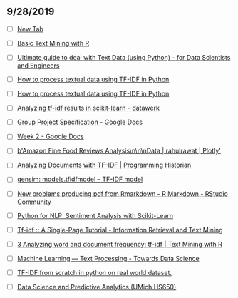 ## 9/28/2019

- [ ] [New Tab](chrome://newtab/)

- [ ] [Basic Text Mining with R](https://rstudio-pubs-static.s3.amazonaws.com/132792_864e3813b0ec47cb95c7e1e2e2ad83e7.html)

- [ ] [Ultimate guide to deal with Text Data (using Python) - for Data Scientists and Engineers](https://www.analyticsvidhya.com/blog/2018/02/the-different-methods-deal-text-data-predictive-python/)

- [ ] [How to process textual data using TF-IDF in Python](https://www.freecodecamp.org/news/how-to-process-textual-data-using-tf-idf-in-python-cd2bbc0a94a3/)

- [ ] [How to process textual data using TF-IDF in Python](https://www.freecodecamp.org/news/how-to-process-textual-data-using-tf-idf-in-python-cd2bbc0a94a3/)

- [ ] [Analyzing tf-idf results in scikit-learn - datawerk](https://buhrmann.github.io/tfidf-analysis.html)

- [ ] [Group Project Specification - Google Docs](https://docs.google.com/document/d/1DjjenLYV3PQRoEOgR0odReVZhXopuiz9B8MzqiJQVXE/edit#)

- [ ] [Week 2 - Google Docs](https://docs.google.com/document/d/14QHSGvdtn7vYazgOSrCTaPhEEn0p7PWYoPTCBnbqr0I/edit)

- [ ] [b'Amazon Fine Food Reviews Analysis\n\n\nData | rahulrawat | Plotly'](https://plot.ly/~rahulrawat/0.embed)

- [ ] [Analyzing Documents with TF-IDF | Programming Historian](https://programminghistorian.org/en/lessons/analyzing-documents-with-tfidf)

- [ ] [gensim: models.tfidfmodel – TF-IDF model](https://radimrehurek.com/gensim/models/tfidfmodel.html)

- [ ] [New problems producing pdf from Rmarkdown - R Markdown - RStudio Community](https://community.rstudio.com/t/new-problems-producing-pdf-from-rmarkdown/5850)

- [ ] [Python for NLP: Sentiment Analysis with Scikit-Learn](https://stackabuse.com/python-for-nlp-sentiment-analysis-with-scikit-learn/)

- [ ] [Tf-idf :: A Single-Page Tutorial - Information Retrieval and Text Mining](http://www.tfidf.com/)

- [ ] [3 Analyzing word and document frequency: tf-idf | Text Mining with R](https://www.tidytextmining.com/tfidf.html)

- [ ] [Machine Learning — Text Processing - Towards Data Science](https://towardsdatascience.com/machine-learning-text-processing-1d5a2d638958)

- [ ] [TF-IDF from scratch in python on real world dataset.](https://towardsdatascience.com/tf-idf-for-document-ranking-from-scratch-in-python-on-real-world-dataset-796d339a4089)

- [ ] [Data Science and Predictive Analytics (UMich HS650)](http://www.socr.umich.edu/people/dinov/courses/DSPA_notes/19_NLP_TextMining.html)

